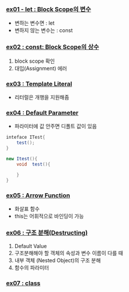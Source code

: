 ### [ex01 - let : Block Scope의 변수](https://github.com/luster1031/JAVA_Expert_courses_Practice/blob/master/frontend-dev-basics/javascript-practices/es6/ex01.js)
+ 변하는 변수면 : let
+ 변하지 않는 변수는 : const

### [ex02 : const: Block Scope의 상수](https://github.com/luster1031/JAVA_Expert_courses_Practice/blob/master/frontend-dev-basics/javascript-practices/es6/ex02.js)
1. block scope 확인
2. 대입(Assignment) 에러


### [ex03 : Template Literal](https://github.com/luster1031/JAVA_Expert_courses_Practice/blob/master/frontend-dev-basics/javascript-practices/es6/ex03.js)
+ 리터럴은 개행을 지원해줌
### [ex04 : Default Parameter](https://github.com/luster1031/JAVA_Expert_courses_Practice/blob/master/frontend-dev-basics/javascript-practices/es6/ex04.js)
+ 파라미터에 값 안주면 디폴트 값이 있음
```java
inteface ITest{
    test();
}

new Itest(){
    void  test(){
        
    }
}
```
### [ex05 : Arrow Function](https://github.com/luster1031/JAVA_Expert_courses_Practice/blob/master/frontend-dev-basics/javascript-practices/es6/ex05.js)
+ 화살표 함수
+ this는 어휘적으로 바인딩이 가능



### [ex06 : 구조 분해(Destructing)](https://github.com/luster1031/JAVA_Expert_courses_Practice/blob/master/frontend-dev-basics/javascript-practices/es6/ex06.js)
1. Default Value
2. 구조분해해야 할 객체의 속성과 변수 이름이 다를 때
3. 내부 객체 (Nested Object)의 구조 분해
4. 함수의 파라미터


### [ex07 : class](https://github.com/luster1031/JAVA_Expert_courses_Practice/blob/master/frontend-dev-basics/javascript-practices/es6/ex07.js)